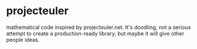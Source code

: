 projecteuler
============

mathematical code inspired by projecteuler.net. It's doodling, not a serious attempt to create a production-ready library, but maybe it will give other people ideas.
